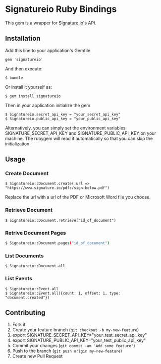 # Signatureio Ruby Bindings

This gem is a wrapper for [Signature.io](https://www.signature.io)'s API.

## Installation

Add this line to your application's Gemfile:

    gem 'signatureio'

And then execute:

    $ bundle

Or install it yourself as:

    $ gem install signatureio

Then in your application initialize the gem:

    $ Signatureio.secret_api_key = "your_secret_api_key"
    $ Signatureio.public_api_key = "your_public_api_key"

Alternatively, you can simply set the environment variables SIGNATURE_SECRET_API_KEY and SIGNATURE_PUBLIC_API_KEY on your machine. The rubygem will read it automatically so that you can skip the initialization.

## Usage

### Create Document

    $ Signatureio::Document.create(:url => "https://www.signature.io/pdfs/sign-below.pdf")

Replace the url with a url of the PDF or Microsoft Word file you choose.

### Retrieve Document

    $ Signatureio::Document.retrieve("id_of_document")

### Retrive Document Pages

```bash
$ Signatureio::Document.pages("id_of_document")
```

### List Documents

    $ Signatureio::Document.all

### List Events

    $ Signatureio::Event.all
    $ Signatureio::Event.all({count: 1, offset: 1, type: "document.created"})

## Contributing

1. Fork it
2. Create your feature branch (`git checkout -b my-new-feature`)
3. export SIGNATURE_SECRET_API_KEY="your_test_secret_api_key"
4. export SIGNATURE_PUBLIC_API_KEY="your_test_public_api_key"
5. Commit your changes (`git commit -am 'Add some feature'`)
6. Push to the branch (`git push origin my-new-feature`)
7. Create new Pull Request
